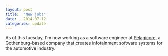 ```yaml
---
layout: post
title:  "New job!"
date:   2014-07-12
categories: update
---
```


As of this tuesday, I'm now working as a software engineer at [Pelagicore](http://pelagicore.com), a
Gothenburg-based company that creates infotainment software systems for the automotive industry. 
